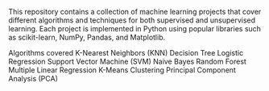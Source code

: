 This repository contains a collection of machine learning projects that cover different algorithms and techniques for both supervised and unsupervised learning.
Each project is implemented in Python using popular libraries such as scikit-learn, NumPy, Pandas, and Matplotlib.


Algorithms covered
    K-Nearest Neighbors (KNN)
    Decision Tree
    Logistic Regression
    Support Vector Machine (SVM)
    Naive Bayes
    Random Forest
    Multiple Linear Regression
    K-Means Clustering
    Principal Component Analysis (PCA)

